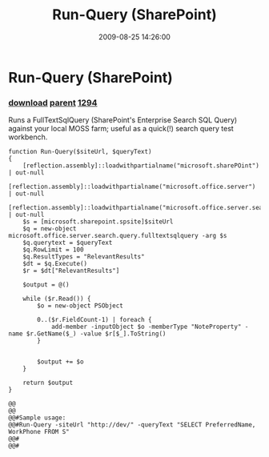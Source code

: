﻿---
pid:            1293
parent:         1292
children:       1294
poster:         Peter
title:          Run-Query (SharePoint)
date:           2009-08-25 14:26:00
description:    Runs a FullTextSqlQuery (SharePoint's Enterprise Search SQL Query) against your local MOSS farm; useful as a quick(!) search query test workbench.	
format:         posh
---

# Run-Query (SharePoint)

### [download](1293.ps1) [parent](1292.md) [1294](1294.md)

Runs a FullTextSqlQuery (SharePoint's Enterprise Search SQL Query) against your local MOSS farm; useful as a quick(!) search query test workbench.	

```posh
function Run-Query($siteUrl, $queryText)
{
	[reflection.assembly]::loadwithpartialname("microsoft.sharePOint") | out-null
	[reflection.assembly]::loadwithpartialname("microsoft.office.server") | out-null
	[reflection.assembly]::loadwithpartialname("microsoft.office.server.search") | out-null
	$s = [microsoft.sharepoint.spsite]$siteUrl
	$q = new-object microsoft.office.server.search.query.fulltextsqlquery -arg $s
	$q.querytext = $queryText
	$q.RowLimit = 100
	$q.ResultTypes = "RelevantResults"
	$dt = $q.Execute()
	$r = $dt["RelevantResults"]

	$output = @()
	
	while ($r.Read()) {
		$o = new-object PSObject

		0..($r.FieldCount-1) | foreach {
			add-member -inputObject $o -memberType "NoteProperty" -name $r.GetName($_) -value $r[$_].ToString()
		}
		
		
		$output += $o
	}
	
	return $output
}

@@
@@
@@#Sample usage:
@@#Run-Query -siteUrl "http://dev/" -queryText "SELECT PreferredName, WorkPhone FROM S"
@@#
@@#
```
